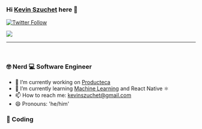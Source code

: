 ### Hi [Kevin Szuchet](https://linkedin.com/in/kevinszuchet) here 👋

[![Twitter Follow](https://img.shields.io/twitter/follow/kevinszuchet?color=%231DA1F2&label=Kevin%20Szuchet&logo=Twitter&style=for-the-badge)](https://twitter.com/kevinszuchet)

<img src="https://media.giphy.com/media/PiQejEf31116URju4V/giphy.gif">

<br/>

---

<br/>

### 🤓 Nerd 💻 Software Engineer

- 🔭 I’m currently working on [Producteca](https://producteca.com)
- 🌱 I’m currently learning [Machine Learning]([http](https://www.kaggle.com/kevinszuchet)) and React Native ⚛️
- 📫 How to reach me: kevinszuchet@gmail.com
- 😄 Pronouns: 'he/him'

### 🚀 Coding
